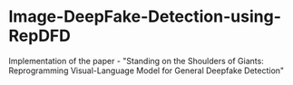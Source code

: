# Image-DeepFake-Detection-using-RepDFD
Implementation of the paper - "Standing on the Shoulders of Giants: Reprogramming Visual-Language Model for General Deepfake Detection"
